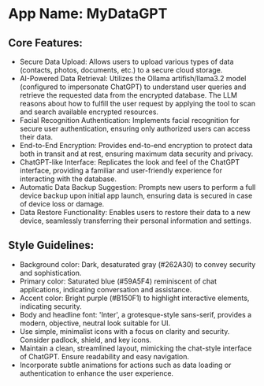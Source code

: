 # **App Name**: MyDataGPT

## Core Features:

- Secure Data Upload: Allows users to upload various types of data (contacts, photos, documents, etc.) to a secure cloud storage.
- AI-Powered Data Retrieval: Utilizes the Ollama artifish/llama3.2 model (configured to impersonate ChatGPT) to understand user queries and retrieve the requested data from the encrypted database. The LLM reasons about how to fulfill the user request by applying the tool to scan and search available encrypted resources.
- Facial Recognition Authentication: Implements facial recognition for secure user authentication, ensuring only authorized users can access their data.
- End-to-End Encryption: Provides end-to-end encryption to protect data both in transit and at rest, ensuring maximum data security and privacy.
- ChatGPT-like Interface: Replicates the look and feel of the ChatGPT interface, providing a familiar and user-friendly experience for interacting with the database.
- Automatic Data Backup Suggestion: Prompts new users to perform a full device backup upon initial app launch, ensuring data is secured in case of device loss or damage.
- Data Restore Functionality: Enables users to restore their data to a new device, seamlessly transferring their personal information and settings.

## Style Guidelines:

- Background color: Dark, desaturated gray (#262A30) to convey security and sophistication.
- Primary color: Saturated blue (#59A5F4) reminiscent of chat applications, indicating conversation and assistance.
- Accent color: Bright purple (#B150F1) to highlight interactive elements, indicating security.
- Body and headline font: 'Inter', a grotesque-style sans-serif, provides a modern, objective, neutral look suitable for UI.
- Use simple, minimalist icons with a focus on clarity and security. Consider padlock, shield, and key icons.
- Maintain a clean, streamlined layout, mimicking the chat-style interface of ChatGPT. Ensure readability and easy navigation.
- Incorporate subtle animations for actions such as data loading or authentication to enhance the user experience.